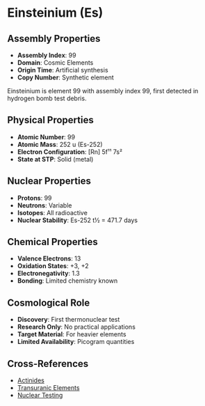 # Einsteinium (Es)

## Assembly Properties
- **Assembly Index**: 99
- **Domain**: Cosmic Elements
- **Origin Time**: Artificial synthesis
- **Copy Number**: Synthetic element

Einsteinium is element 99 with assembly index 99, first detected in hydrogen bomb test debris.

## Physical Properties
- **Atomic Number**: 99
- **Atomic Mass**: 252 u (Es-252)
- **Electron Configuration**: [Rn] 5f¹¹ 7s²
- **State at STP**: Solid (metal)

## Nuclear Properties
- **Protons**: 99
- **Neutrons**: Variable
- **Isotopes**: All radioactive
- **Nuclear Stability**: Es-252 t½ = 471.7 days

## Chemical Properties
- **Valence Electrons**: 13
- **Oxidation States**: +3, +2
- **Electronegativity**: 1.3
- **Bonding**: Limited chemistry known

## Cosmological Role
- **Discovery**: First thermonuclear test
- **Research Only**: No practical applications
- **Target Material**: For heavier elements
- **Limited Availability**: Picogram quantities

## Cross-References
- [Actinides](/domains/cosmic/elements/actinides.md)
- [Transuranic Elements](/domains/cosmic/elements/transuranics.md)
- [Nuclear Testing](/domains/cosmic/history/nuclear_testing.md)